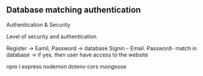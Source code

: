 ## Database matching authentication

Authentication & Security



Level of security and authentication




Register -> Eamil, Password -> database
Signin - Email. Password- match in database -> if yes, then user have access to the website


npm i express nodemon dotenv cors mongoose